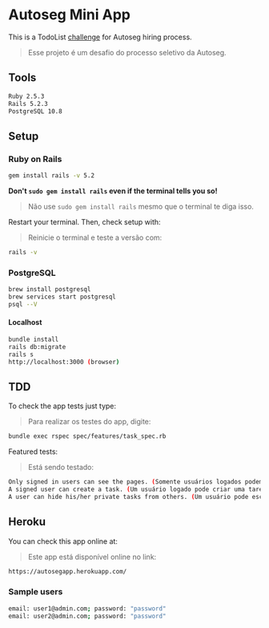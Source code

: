 # Autoseg Mini App

This is a TodoList <a href="https://gist.github.com/githubas/0bf0c0c03fb1d243310356e019d3ff6f#objetivo">challenge</a> for Autoseg hiring process.

> Esse projeto é um desafio do processo seletivo da Autoseg.

## Tools

```sh
Ruby 2.5.3
Rails 5.2.3
PostgreSQL 10.8
```

## Setup

### Ruby on Rails

```sh
gem install rails -v 5.2
```

**Don't `sudo gem install rails` even if the terminal tells you so!**
> Não use `sudo gem install rails` mesmo que o terminal te diga isso.

Restart your terminal. Then, check setup with:
> Reinicie o terminal e teste a versão com:

```sh
rails -v
```
### PostgreSQL

```sh
brew install postgresql
brew services start postgresql
psql --V 
```

#### Localhost

```sh
bundle install
rails db:migrate
rails s
http://localhost:3000 (browser)
```

## TDD

To check the app tests just type:
> Para realizar os testes do app, digite:

```sh
bundle exec rspec spec/features/task_spec.rb
```
Featured tests:
> Está sendo testado:

```sh
Only signed in users can see the pages. (Somente usuários logados podem ver as páginas);
A signed user can create a task. (Um usuário logado pode criar uma tarefa);
A user can hide his/her private tasks from others. (Um usuário pode esconder suas tarefas privadas dos outros)
```

## Heroku

You can check this app online at:
> Este app está disponível online no link:

```sh
https://autosegapp.herokuapp.com/
```

### Sample users

```sh
email: user1@admin.com; password: "password"
email: user2@admin.com; password: "password"
```